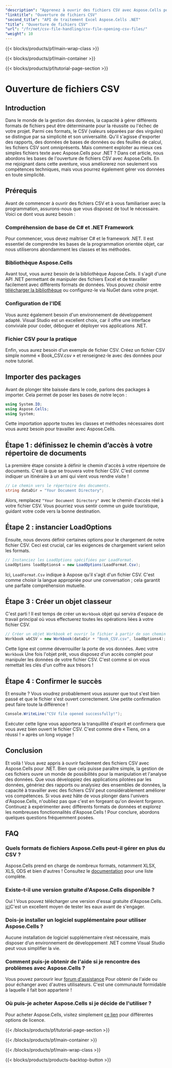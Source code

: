 ```yaml
---
"description": "Apprenez à ouvrir des fichiers CSV avec Aspose.Cells pour .NET grâce à notre guide complet et détaillé. Maîtrisez la manipulation des données."
"linktitle": "Ouverture de fichiers CSV"
"second_title": "API de traitement Excel Aspose.Cells .NET"
"title": "Ouverture de fichiers CSV"
"url": "/fr/net/csv-file-handling/csv-file-opening-csv-files/"
"weight": 10
---
```


{{< blocks/products/pf/main-wrap-class >}}

{{< blocks/products/pf/main-container >}}

{{< blocks/products/pf/tutorial-page-section >}}

# Ouverture de fichiers CSV

## Introduction
Dans le monde de la gestion des données, la capacité à gérer différents formats de fichiers peut être déterminante pour la réussite ou l'échec de votre projet. Parmi ces formats, le CSV (valeurs séparées par des virgules) se distingue par sa simplicité et son universalité. Qu'il s'agisse d'exporter des rapports, des données de bases de données ou des feuilles de calcul, les fichiers CSV sont omniprésents. Mais comment exploiter au mieux ces simples fichiers texte avec Aspose.Cells pour .NET ? Dans cet article, nous abordons les bases de l'ouverture de fichiers CSV avec Aspose.Cells. En me rejoignant dans cette aventure, vous améliorerez non seulement vos compétences techniques, mais vous pourrez également gérer vos données en toute simplicité. 
## Prérequis
Avant de commencer à ouvrir des fichiers CSV et à vous familiariser avec la programmation, assurons-nous que vous disposez de tout le nécessaire. Voici ce dont vous aurez besoin :
### Compréhension de base de C# et .NET Framework
Pour commencer, vous devez maîtriser C# et le framework .NET. Il est essentiel de comprendre les bases de la programmation orientée objet, car nous utiliserons abondamment les classes et les méthodes.
### Bibliothèque Aspose.Cells
Avant tout, vous aurez besoin de la bibliothèque Aspose.Cells. Il s'agit d'une API .NET permettant de manipuler des fichiers Excel et de travailler facilement avec différents formats de données. Vous pouvez choisir entre [télécharger la bibliothèque](https://releases.aspose.com/cells/net/) ou configurez-le via NuGet dans votre projet.
### Configuration de l'IDE
Vous aurez également besoin d'un environnement de développement adapté. Visual Studio est un excellent choix, car il offre une interface conviviale pour coder, déboguer et déployer vos applications .NET.
### Fichier CSV pour la pratique
Enfin, vous aurez besoin d'un exemple de fichier CSV. Créez un fichier CSV simple nommé « Book_CSV.csv » et renseignez-le avec des données pour notre tutoriel.
## Importer des packages
Avant de plonger tête baissée dans le code, parlons des packages à importer. Cela permet de poser les bases de notre leçon :
```csharp
using System.IO;
using Aspose.Cells;
using System;
```
Cette importation apporte toutes les classes et méthodes nécessaires dont vous aurez besoin pour travailler avec Aspose.Cells.
## Étape 1 : définissez le chemin d’accès à votre répertoire de documents
La première étape consiste à définir le chemin d'accès à votre répertoire de documents. C'est là que se trouvera votre fichier CSV. C'est comme indiquer un itinéraire à un ami qui vient vous rendre visite !
```csharp
// Le chemin vers le répertoire des documents.
string dataDir = "Your Document Directory";
```
Alors, remplacez `"Your Document Directory"` avec le chemin d'accès réel à votre fichier CSV. Vous pourriez vous sentir comme un guide touristique, guidant votre code vers la bonne destination.
## Étape 2 : instancier LoadOptions
Ensuite, nous devons définir certaines options pour le chargement de notre fichier CSV. Ceci est crucial, car les exigences de chargement varient selon les formats. 
```csharp
// Instanciez les LoadOptions spécifiées par LoadFormat.
LoadOptions loadOptions4 = new LoadOptions(LoadFormat.Csv);
```
Ici, `LoadFormat.Csv` indique à Aspose qu'il s'agit d'un fichier CSV. C'est comme choisir la langue appropriée pour une conversation ; cela garantit une parfaite compréhension mutuelle.
## Étape 3 : Créer un objet classeur
C'est parti ! Il est temps de créer un `Workbook` objet qui servira d'espace de travail principal où vous effectuerez toutes les opérations liées à votre fichier CSV.
```csharp
// Créer un objet Workbook et ouvrir le fichier à partir de son chemin
Workbook wbCSV = new Workbook(dataDir + "Book_CSV.csv", loadOptions4);
```
Cette ligne est comme déverrouiller la porte de vos données. Avec votre `Workbook` Une fois l'objet prêt, vous disposez d'un accès complet pour manipuler les données de votre fichier CSV. C'est comme si on vous remettait les clés d'un coffre aux trésors !
## Étape 4 : Confirmer le succès
Et ensuite ? Vous voudrez probablement vous assurer que tout s'est bien passé et que le fichier s'est ouvert correctement. Une petite confirmation peut faire toute la différence !
```csharp
Console.WriteLine("CSV file opened successfully!");
```
Exécuter cette ligne vous apportera la tranquillité d'esprit et confirmera que vous avez bien ouvert le fichier CSV. C'est comme dire « Tiens, on a réussi ! » après un long voyage !
## Conclusion
Et voilà ! Vous avez appris à ouvrir facilement des fichiers CSV avec Aspose.Cells pour .NET. Bien que cela puisse paraître simple, la gestion de ces fichiers ouvre un monde de possibilités pour la manipulation et l'analyse des données. Que vous développiez des applications pilotées par les données, génériez des rapports ou analysiez des ensembles de données, la capacité à travailler avec des fichiers CSV peut considérablement améliorer vos compétences. 
Si vous avez hâte de vous plonger dans l'univers d'Aspose.Cells, n'oubliez pas que c'est en forgeant qu'on devient forgeron. Continuez à expérimenter avec différents formats de données et explorez les nombreuses fonctionnalités d'Aspose.Cells ! Pour conclure, abordons quelques questions fréquemment posées.
## FAQ
### Quels formats de fichiers Aspose.Cells peut-il gérer en plus du CSV ?
Aspose.Cells prend en charge de nombreux formats, notamment XLSX, XLS, ODS et bien d'autres ! Consultez le [documentation](https://reference.aspose.com/cells/net/) pour une liste complète.
### Existe-t-il une version gratuite d'Aspose.Cells disponible ?
Oui ! Vous pouvez télécharger une version d'essai gratuite d'Aspose.Cells. [ici](https://releases.aspose.com/)C'est un excellent moyen de tester les eaux avant de s'engager.
### Dois-je installer un logiciel supplémentaire pour utiliser Aspose.Cells ?
Aucune installation de logiciel supplémentaire n’est nécessaire, mais disposer d’un environnement de développement .NET comme Visual Studio peut vous simplifier la vie.
### Comment puis-je obtenir de l'aide si je rencontre des problèmes avec Aspose.Cells ?
Vous pouvez parcourir leur [forum d'assistance](https://forum.aspose.com/c/cells/9) Pour obtenir de l'aide ou pour échanger avec d'autres utilisateurs. C'est une communauté formidable à laquelle il fait bon appartenir !
### Où puis-je acheter Aspose.Cells si je décide de l'utiliser ?
Pour acheter Aspose.Cells, visitez simplement [ce lien](https://purchase.aspose.com/buy) pour différentes options de licence.

{{< /blocks/products/pf/tutorial-page-section >}}

{{< /blocks/products/pf/main-container >}}

{{< /blocks/products/pf/main-wrap-class >}}

{{< blocks/products/products-backtop-button >}}